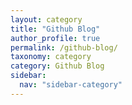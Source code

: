 ```yaml
---
layout: category
title: "Github Blog"
author_profile: true
permalink: /github-blog/
taxonomy: category
category: Github Blog
sidebar:
  nav: "sidebar-category"
---
```

